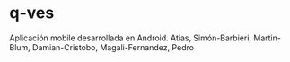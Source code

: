 # q-ves
Aplicación mobile desarrollada en Android.
Atias, Simón-Barbieri, Martin-Blum, Damian-Cristobo, Magali-Fernandez, Pedro
